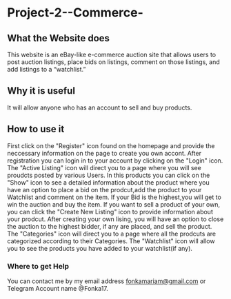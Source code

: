 # Project-2--Commerce-
## What the Website does
This website is an eBay-like e-commerce auction site that allows users to post auction listings, place bids on listings, comment on those listings, and add listings to a “watchlist.”
## Why it is useful
It will allow anyone who has an account to sell and buy products.
## How to use it
First click on the "Register" icon found on the homepage and provide the neccessary information on the page to create you own accont.
After registration you can login in to your account by clicking on the "Login" icon.
The "Active Listing" icon will direct you to a page where you will see proudcts posted by various Users.
In this products you can click on the "Show" icon to see a detailed information about the product where you have an option to place a bid on the prodcut,add the product to your Watchlist and comment on the item. If your Bid is the highest,you will get to win the auction and buy the item.
If you want to sell a product of your own, you can click the "Create New Listing" icon to provide information about your prodcut.
After creating your own lising, you will have an option to close the auction to the highest bidder, if any are placed, and sell the product. 
The "Categories" icon will direct you to a page where all the prodcuts are categorized according to their Categories.
The "Watchlist" icon will allow you to see the products you have added to your watchlist(if any).   

### Where to get Help
You can contact me by my email address fonkamariam@gmail.com or Telegram Account name @Fonka17.
